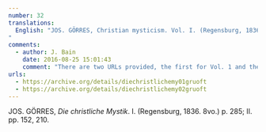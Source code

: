 ```yaml
---
number: 32
translations:
  English: "JOS. GÖRRES, Christian mysticism. Vol. I. (Regensburg, 1836. 8vo.) p. 285; Vol. II. pp. 152, 210. [Trans. J. Bock]
"
comments:
  - author: J. Bain
    date: 2016-08-25 15:01:43
    comment: "There are two URLs provided, the first for Vol. 1 and the second for Vol. 2."
urls:
  - https://archive.org/details/diechristlichemy01gruoft
  - https://archive.org/details/diechristlichemy02gruoft
---
```


JOS. GÖRRES, <em>Die christliche Mystik</em>. I. (Regensburg, 1836. 8vo.) p. 285; II. pp. 152, 210.
